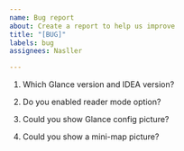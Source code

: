 ```yaml
---
name: Bug report
about: Create a report to help us improve
title: "[BUG]"
labels: bug
assignees: Nasller

---
```


1. Which Glance version and IDEA version?

2. Do you enabled reader mode option?

3. Could you show Glance config picture?

4. Could you show a mini-map picture?